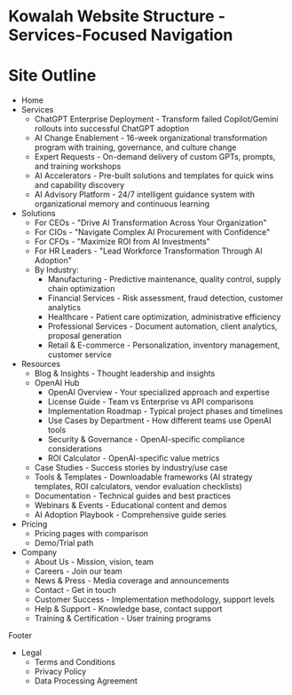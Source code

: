 # Kowalah Website Structure - Services-Focused Navigation

# Site Outline

* Home
* Services
  * ChatGPT Enterprise Deployment \- Transform failed Copilot/Gemini rollouts into successful ChatGPT adoption
  * AI Change Enablement \- 16-week organizational transformation program with training, governance, and culture change
  * Expert Requests \- On-demand delivery of custom GPTs, prompts, and training workshops
  * AI Accelerators \- Pre-built solutions and templates for quick wins and capability discovery
  * AI Advisory Platform \- 24/7 intelligent guidance system with organizational memory and continuous learning
* Solutions
  <!-- Note: Solutions focus on WHO we serve (personas & industries) and their specific contexts.
       Services focus on WHAT we deliver (our core offerings). Removed redundant ChatGPT deployment
       from Solutions as it's now covered comprehensively in Services. -->
  * For CEOs \- "Drive AI Transformation Across Your Organization"
  * For CIOs \- "Navigate Complex AI Procurement with Confidence"
  * For CFOs \- "Maximize ROI from AI Investments"
  * For HR Leaders \- "Lead Workforce Transformation Through AI Adoption"
  * By Industry:
    * Manufacturing \- Predictive maintenance, quality control, supply chain optimization
    * Financial Services \- Risk assessment, fraud detection, customer analytics
    * Healthcare \- Patient care optimization, administrative efficiency
    * Professional Services \- Document automation, client analytics, proposal generation
    * Retail & E-commerce \- Personalization, inventory management, customer service  
* Resources  
  * Blog & Insights \- Thought leadership and insights  
  * OpenAI Hub  
    * OpenAI Overview \- Your specialized approach and expertise  
    * License Guide \- Team vs Enterprise vs API comparisons  
    * Implementation Roadmap \- Typical project phases and timelines  
    * Use Cases by Department \- How different teams use OpenAI tools  
    * Security & Governance \- OpenAI-specific compliance considerations  
    * ROI Calculator \- OpenAI-specific value metrics  
  * Case Studies \- Success stories by industry/use case  
  * Tools & Templates \- Downloadable frameworks (AI strategy templates, ROI calculators, vendor evaluation checklists)  
  * Documentation \- Technical guides and best practices  
  * Webinars & Events \- Educational content and demos  
  * AI Adoption Playbook \- Comprehensive guide series  
* Pricing  
  * Pricing pages with comparison  
  * Demo/Trial path  
* Company  
  * About Us \- Mission, vision, team  
  * Careers \- Join our team  
  * News & Press \- Media coverage and announcements  
  * Contact \- Get in touch
  * Customer Success \- Implementation methodology, support levels  
  * Help & Support \- Knowledge base, contact support  
  * Training & Certification \- User training programs

Footer

* Legal  
  * Terms and Conditions  
  * Privacy Policy  
  * Data Processing Agreement